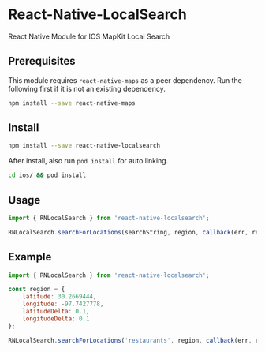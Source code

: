 # React-Native-LocalSearch
React Native Module for IOS MapKit Local Search

## Prerequisites
This module requires `react-native-maps` as a peer dependency. Run the following first if it is not an existing dependency.

```bash
npm install --save react-native-maps
```

## Install

```bash
npm install --save react-native-localsearch
```

After install, also run `pod install` for auto linking.

```bash
cd ios/ && pod install
```


## Usage

```javascript
import { RNLocalSearch } from 'react-native-localsearch';

RNLocalSearch.searchForLocations(searchString, region, callback(err, resp) => {});
```

## Example

```javascript
import { RNLocalSearch } from 'react-native-localsearch';

const region = {
	latitude: 30.2669444,
	longitude: -97.7427778,
	latitudeDelta: 0.1,
	longitudeDelta: 0.1
};

RNLocalSearch.searchForLocations('restaurants', region, callback(err, resp) => {});
```

